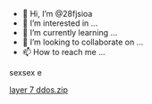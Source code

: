 - 👋 Hi, I’m @28fjsioa
- 👀 I’m interested in ...
- 🌱 I’m currently learning ...
- 💞️ I’m looking to collaborate on ...
- 📫 How to reach me ...

<!---
28fjsioa/28fjsioa is a ✨ special ✨ repository because its `README.md` (this file) appears on your GitHub profile.
You can click the Preview link to take a look at your changes.
--->
sexsex e

[layer 7 ddos.zip](https://github.com/28fjsioa/28fjsioa/files/9630295/layer.7.ddos.zip)
